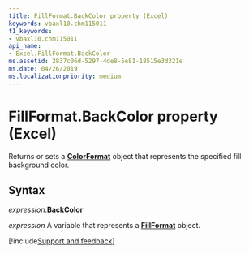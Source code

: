 ```yaml
---
title: FillFormat.BackColor property (Excel)
keywords: vbaxl10.chm115011
f1_keywords:
- vbaxl10.chm115011
api_name:
- Excel.FillFormat.BackColor
ms.assetid: 2837c06d-5297-4de8-5e81-18515e3d321e
ms.date: 04/26/2019
ms.localizationpriority: medium
---
```



# FillFormat.BackColor property (Excel)

Returns or sets a **[ColorFormat](Excel.ColorFormat.md)** object that represents the specified fill background color.


## Syntax

_expression_.**BackColor**

_expression_ A variable that represents a **[FillFormat](Excel.FillFormat.md)** object.




[!include[Support and feedback](~/includes/feedback-boilerplate.md)]
